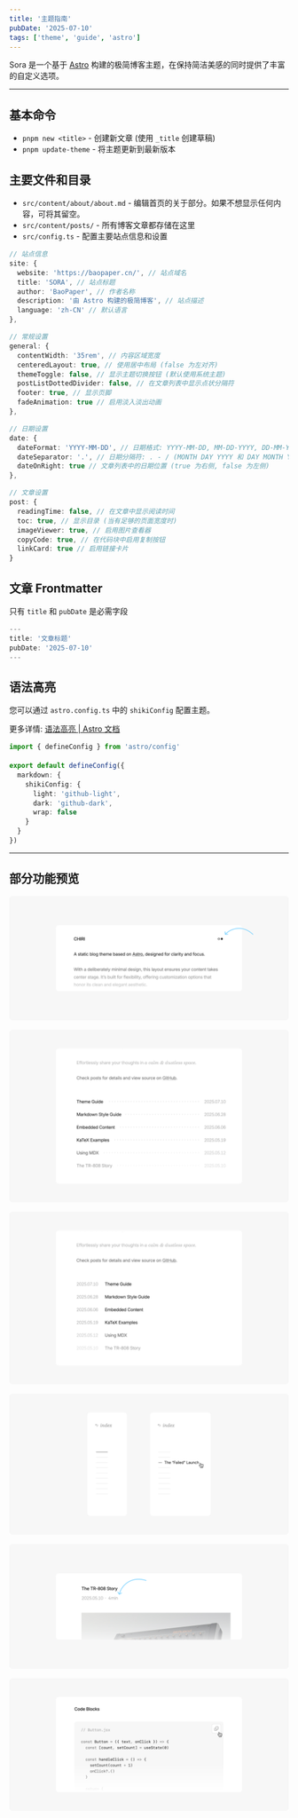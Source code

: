 ```yaml
---
title: '主题指南'
pubDate: '2025-07-10'
tags: ['theme', 'guide', 'astro']
---
```


Sora 是一个基于 [Astro](https://astro.build) 构建的极简博客主题，在保持简洁美感的同时提供了丰富的自定义选项。

---

## 基本命令

- `pnpm new <title>` - 创建新文章 (使用 `_title` 创建草稿)
- `pnpm update-theme` - 将主题更新到最新版本

## 主要文件和目录

- `src/content/about/about.md` - 编辑首页的关于部分。如果不想显示任何内容，可将其留空。
- `src/content/posts/` - 所有博客文章都存储在这里
- `src/config.ts` - 配置主要站点信息和设置

```ts
// 站点信息
site: {
  website: 'https://baopaper.cn/', // 站点域名
  title: 'SORA', // 站点标题
  author: 'BaoPaper', // 作者名称
  description: '由 Astro 构建的极简博客', // 站点描述
  language: 'zh-CN' // 默认语言
},
```

```ts
// 常规设置
general: {
  contentWidth: '35rem', // 内容区域宽度
  centeredLayout: true, // 使用居中布局 (false 为左对齐)
  themeToggle: false, // 显示主题切换按钮 (默认使用系统主题)
  postListDottedDivider: false, // 在文章列表中显示点状分隔符
  footer: true, // 显示页脚
  fadeAnimation: true // 启用淡入淡出动画
},
```

```ts
// 日期设置
date: {
  dateFormat: 'YYYY-MM-DD', // 日期格式: YYYY-MM-DD, MM-DD-YYYY, DD-MM-YYYY, MONTH DAY YYYY, DAY MONTH YYYY
  dateSeparator: '.', // 日期分隔符: . - / (MONTH DAY YYYY 和 DAY MONTH YYYY 除外)
  dateOnRight: true // 文章列表中的日期位置 (true 为右侧, false 为左侧)
},
```

```ts
// 文章设置
post: {
  readingTime: false, // 在文章中显示阅读时间
  toc: true, // 显示目录 (当有足够的页面宽度时)
  imageViewer: true, // 启用图片查看器
  copyCode: true, // 在代码块中启用复制按钮
  linkCard: true // 启用链接卡片
}
```

## 文章 Frontmatter

只有 `title` 和 `pubDate` 是必需字段

```ts
---
title: '文章标题'
pubDate: '2025-07-10'
---
```

## 语法高亮

您可以通过 `astro.config.ts` 中的 `shikiConfig` 配置主题。

更多详情: [语法高亮 | Astro 文档](https://docs.astro.build/en/guides/syntax-highlighting/)

```ts
import { defineConfig } from 'astro/config'

export default defineConfig({
  markdown: {
    shikiConfig: {
      light: 'github-light',
      dark: 'github-dark',
      wrap: false
    }
  }
})
```

---

## 部分功能预览

![主题切换](./_assets/theme-toggle.png)

![点状分隔符](./_assets/dotted-divider.png)

![日期在左侧](./_assets/date-on-left.png)

![目录](./_assets/toc.png)

![阅读时间](./_assets/reading-time.png)

![复制代码](./_assets/copy-code.png)
